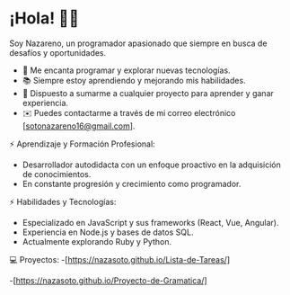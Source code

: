 # ¡Hola! 👋🚀

Soy Nazareno, un programador apasionado que siempre en busca de desafíos y oportunidades.

- 🚀 Me encanta programar y explorar nuevas tecnologías.
- 📚 Siempre estoy aprendiendo y mejorando mis habilidades.
- 💪 Dispuesto a sumarme a cualquier proyecto para aprender y ganar experiencia.
- ✉️ Puedes contactarme a través de mi correo electrónico [sotonazareno16@gmail.com].
  
⚡ Aprendizaje y Formación Profesional:
  - Desarrollador autodidacta con un enfoque proactivo en la adquisición de conocimientos.
  - En constante progresión y crecimiento como programador.

⚡ Habilidades y Tecnologías:
  - Especializado en JavaScript y sus frameworks (React, Vue, Angular).
  - Experiencia en Node.js y bases de datos SQL.
  - Actualmente explorando Ruby y Python.

💻 Proyectos:
  -[https://nazasoto.github.io/Lista-de-Tareas/]
  
  -[https://nazasoto.github.io/Proyecto-de-Gramatica/]
